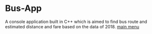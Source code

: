 # Bus-App
A console application built in C++ which is aimed to find bus route and estimated distance and fare based on the data of 2018.
[main menu](https://github.com/fuerostic/Bus-App/blob/demo/1.png?raw=true)
